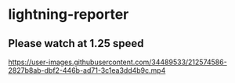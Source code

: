 # lightning-reporter
## Please watch at 1.25 speed

https://user-images.githubusercontent.com/34489533/212574586-2827b8ab-dbf2-446b-ad71-3c1ea3dd4b9c.mp4
